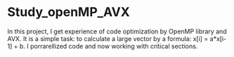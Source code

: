 # Study_openMP_AVX
In this project, I get experience of code optimization by OpenMP library and AVX. It is a simple task: to calculate a large vector by a formula: x[i] = a*x[i-1] + b. I  porrarellized  code and now working with critical sections.
